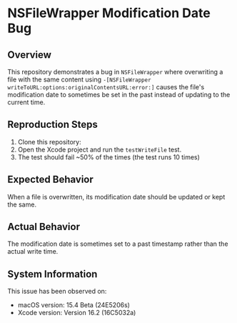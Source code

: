 # NSFileWrapper Modification Date Bug

## Overview
This repository demonstrates a bug in `NSFileWrapper` where overwriting a file with the same content using `-[NSFileWrapper writeToURL:options:originalContentsURL:error:]` causes the file's modification date to sometimes be set in the past instead of updating to the current time.

## Reproduction Steps
1. Clone this repository:
2. Open the Xcode project and run the `testWriteFile` test.
3. The test should fail ~50% of the times (the test runs 10 times)

## Expected Behavior
When a file is overwritten, its modification date should be updated or kept the same.

## Actual Behavior
The modification date is sometimes set to a past timestamp rather than the actual write time.

## System Information
This issue has been observed on:
- macOS version: 15.4 Beta (24E5206s)
- Xcode version: Version 16.2 (16C5032a)

